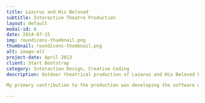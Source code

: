 ```yaml
---
title: Lazurus and His Beloved
subtitle: Interactive Theatre Production
layout: default
modal-id: 6
date: 2014-07-15
img: roundicons-thumbnail.png
thumbnail: roundicons-thumbnail.png
alt: image-alt
project-date: April 2013
client: Start Bootstrap
category: Interaction Design, Creative Coding
description: Outdoor theatrical production of Lazarus and His Beloved by Kahlil Gibran, in collaboration with Broken Hill Theatre. In this production, we created an interactive projection mapping system which was use to project visuals onto the set. Using the Kinect we tracked the actors and positioned "halos" around the actor's heads, acting as a follow spotlight.

My primary contribution to the production was developing the software which mapped Actor's position data gather from the Kinect unto the custom geometry projection surface.

---
```

